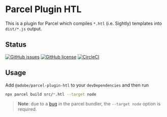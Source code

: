 # Parcel Plugin HTL

This is a plugin for Parcel which compiles `*.htl` (i.e. Sightly) templates into `dist/*.js` output. 

## Status

[![GitHub issues](https://img.shields.io/github/issues/adobe/parcel-plugin-htl.svg?style=for-the-badge)](https://github.com/adobe/parcel-plugin-htl/issues)
[![GitHub license](https://img.shields.io/github/license/adobe/parcel-plugin-htl.svg)](https://github.com/adobe/parcel-plugin-htl/blob/master/LICENSE.txt)
[![CircleCI](https://img.shields.io/circleci/project/github/RedSparr0w/node-csgo-parser.svg?style=for-the-badge)](https://circleci.com/gh/adobe/parcel-plugin-htl)

## Usage

Add `@adobe/parcel-plugin-htl` to your `devDependencies` and then run

```bash
npx parcel build src/*.htl --target node
```

> **Note**: due to a [bug](https://github.com/parcel-bundler/parcel/issues/1632) in the parcel bundler, the `--target node` option is required.

